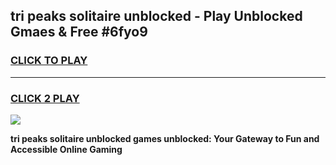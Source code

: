 
## tri peaks solitaire unblocked - Play Unblocked Gmaes & Free #6fyo9
<h3>
<a href="https://news.freeplayer.one?title=tri_peaks_solitaire_unblocked&ref=03M">CLICK TO PLAY</a></h3>
<hr>

<h3>
<a href="https://news.freeplayer.one?title=tri_peaks_solitaire_unblocked&ref=03M">CLICK 2 PLAY</a>
  
</h3>

<a href="https://news.freeplayer.one?title=tri_peaks_solitaire_unblocked&ref=03M"><img src="https://clearcache.store/games.png"></a>


**tri peaks solitaire unblocked games unblocked: Your Gateway to Fun and Accessible Online Gaming**
